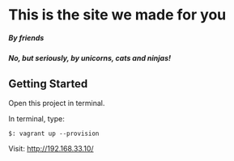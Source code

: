 # This is the site we made for you
##### By friends
##### No, but seriously, by _unicorns_, _cats_ and _ninjas_! 

## Getting Started

Open this project in terminal. 

In terminal, type: 

    $: vagrant up --provision

Visit: http://192.168.33.10/


